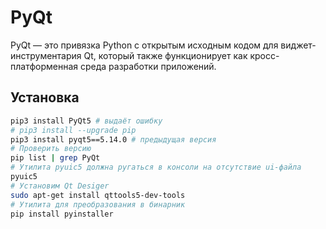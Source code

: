 # PyQt

PyQt — это привязка Python с открытым исходным кодом для виджет-инструментария Qt, который также функционирует как кросс-платформенная среда разработки приложений.

## Установка

```bash
pip3 install PyQt5 # выдаёт ошибку
# pip3 install --upgrade pip
pip3 install pyqt5==5.14.0 # предыдущая версия
# Проверить версию
pip list | grep PyQt
# Утилита pyuic5 должна ругаться в консоли на отсутствие ui-файла
pyuic5
# Установим Qt Desiger
sudo apt-get install qttools5-dev-tools
# Утилита для преобразования в бинарник
pip install pyinstaller
```
